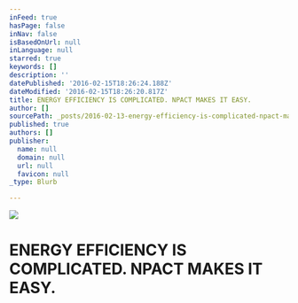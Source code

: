 ```yaml
---
inFeed: true
hasPage: false
inNav: false
isBasedOnUrl: null
inLanguage: null
starred: true
keywords: []
description: ''
datePublished: '2016-02-15T18:26:24.188Z'
dateModified: '2016-02-15T18:26:20.817Z'
title: ENERGY EFFICIENCY IS COMPLICATED. NPACT MAKES IT EASY.
author: []
sourcePath: _posts/2016-02-13-energy-efficiency-is-complicated-npact-makes-it-easy.md
published: true
authors: []
publisher:
  name: null
  domain: null
  url: null
  favicon: null
_type: Blurb

---
```

![](https://the-grid-user-content.s3-us-west-2.amazonaws.com/91956ed8-a229-4fc0-92cd-6a47de191961.png)

# ENERGY EFFICIENCY IS COMPLICATED. NPACT MAKES IT EASY.